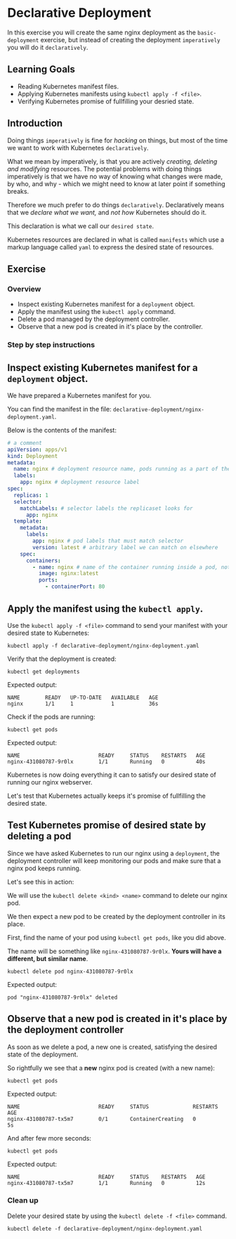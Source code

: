 # Declarative Deployment

In this exercise you will create the same nginx deployment as the `basic-deployment` exercise, but instead of creating the deployment `imperatively` you will do it `declaratively`.

## Learning Goals

- Reading Kubernetes manifest files.
- Applying Kubernetes manifests using `kubectl apply -f <file>`.
- Verifying Kubernetes promise of fullfilling your desried state.

## Introduction

Doing things `imperatively` is fine for _hacking_ on things, but most of the time we want to work with Kubernetes `declaratively`.

What we mean by imperatively, is that you are actively _creating, deleting and modifying_ resources. 
The potential problems with doing things imperatively is that we have no way of knowing what changes were made, by who, and why - which we might need to know at later point if something breaks.

Therefore we much prefer to do things `declaratively`. 
Declaratively means that we _declare what we want,_ and _not how_ Kubernetes should do it. 

This declaration is what we call our `desired state`. 

Kubernetes resources are declared in what is called `manifests` which use a markup language called `yaml` to express the desired state of resources.

## Exercise

### Overview

- Inspect existing Kubernetes manifest for a `deployment` object.
- Apply the manifest using the `kubectl apply` command.
- Delete a pod managed by the deployment controller.
- Observe that a new pod is created in it's place by the controller.

### Step by step instructions

<!-- <details> -->
<!-- <summary>More Details</summary> -->

## Inspect existing Kubernetes manifest for a `deployment` object.

We have prepared a Kubernetes manifest for you.

You can find the manifest in the file: `declarative-deployment/nginx-deployment.yaml`.

Below is the contents of the manifest:

```yaml
# a comment
apiVersion: apps/v1
kind: Deployment
metadata:
  name: nginx # deployment resource name, pods running as a part of the deployment will share the name.  
  labels:
    app: nginx # deployment resource label
spec:
  replicas: 1
  selector:
    matchLabels: # selector labels the replicaset looks for
      app: nginx
  template:
    metadata:
      labels:
        app: nginx # pod labels that must match selector
        version: latest # arbitrary label we can match on elsewhere
    spec:
      containers:
        - name: nginx # name of the container running inside a pod, not the pod name
          image: nginx:latest
          ports:
            - containerPort: 80
```
## Apply the manifest using the `kubectl apply`.

Use the `kubectl apply -f <file>` command to send your manifest with your desired state to Kubernetes:

```
kubectl apply -f declarative-deployment/nginx-deployment.yaml
```

Verify that the deployment is created:

```
kubectl get deployments
```

Expected output:

```
NAME        READY   UP-TO-DATE   AVAILABLE   AGE
nginx       1/1     1            1           36s
```

Check if the pods are running:

```
kubectl get pods
```

Expected output:

```
NAME                         READY     STATUS    RESTARTS   AGE
nginx-431080787-9r0lx        1/1       Running   0          40s
```

Kubernetes is now doing everything it can to satisfy our desired state of running our nginx webserver.

Let's test that Kubernetes actually keeps it's promise of fullfilling the desired state. 

## Test Kubernetes promise of desired state by deleting a pod

Since we have asked Kubernetes to run our nginx using a `deployment`, the deployment controller will keep monitoring our pods and make sure that a nginx pod keeps running.

Let's see this in action:

We will use the `kubectl delete <kind> <name>` command to delete our nginx pod.

We then expect a new pod to be created by the deployment controller in its place. 

First, find the name of your pod using `kubectl get pods`, like you did above.

The name will be something like `nginx-431080787-9r0lx`. __Yours will have a different, but similar name__.

```
kubectl delete pod nginx-431080787-9r0lx
```

Expected output:

```
pod "nginx-431080787-9r0lx" deleted
```

## Observe that a new pod is created in it's place by the deployment controller

As soon as we delete a pod, a new one is created, satisfying the desired state of the deployment.

So rightfully we see that a **new** nginx pod is created (with a new name):


```
kubectl get pods
```

Expected output:

```
NAME                         READY     STATUS              RESTARTS   AGE
nginx-431080787-tx5m7        0/1       ContainerCreating   0          5s
```

And after few more seconds:

```
kubectl get pods
```

Expected output:

```
NAME                         READY     STATUS    RESTARTS   AGE
nginx-431080787-tx5m7        1/1       Running   0          12s
```

<!-- </details> -->

### Clean up

Delete your desired state by using the `kubectl delete -f <file>` command.

```
kubectl delete -f declarative-deployment/nginx-deployment.yaml
```